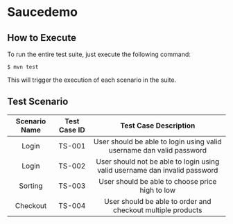 # Saucedemo
## How to Execute
To run the entire test suite, just execute the following command:
```
$ mvn test
```
This will trigger the execution of each scenario in the suite.

## Test Scenario

| Scenario Name | Test Case ID| Test Case Description |
| :---: | :---: | :---: |
| Login | TS-001 | User should be able to login using valid username dan valid password | 
| Login | TS-002 | User should not be able to login using valid username dan invalid password | 
| Sorting | TS-003 | User should be able to choose price high to low | 
| Checkout | TS-004| User should be able to order and checkout multiple products | 



